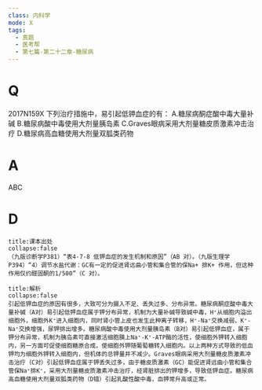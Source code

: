 ```yaml
---
class: 内科学
mode: X
tags:
  - 真题
  - 医考帮
  - 第七篇-第二十二章-糖尿病
---
```


# Q
2017N159X 下列治疗措施中，易引起低钾血症的有：
A.糖尿病酮症酸中毒大量补碱
B.糖尿病酸中毒使用大剂量胰岛素
C.Graves眼病采用大剂量糖皮质激素冲击治疗
D.糖尿病高血糖使用大剂量双胍类药物

# A
ABC
# D
```ad-note
title:课本出处
collapse:false
（九版诊断学P381）“表4-7-8 低钾血症的发生机制和原因”（AB 对）。（九版生理学P394）“4）调节水盐代谢：GC有一定的促进肾远曲小管和集合管的保Na+ 排K+ 作用，但这种作用仅约醛固酮的1/500”（C 对）。
```

```ad-summary
title:解析
collapse:false
引起低钾血症的原因有很多，大致可分为摄入不足、丢失过多、分布异常。糖尿病酮症酸中毒大量补碱（A对）易引起低钾血症属于钾分布异常，机制为大量补碱导致碱中毒，H⁺从细胞内溢出细胞外，细胞外K⁺进入细胞内，同时肾小管上皮也发生此种离子转移，H⁺-Na⁺交换减弱，K⁺-Na⁺交换增强，尿钾排出增多。糖尿病酸中毒使用大剂量胰岛素（B对）易引起低钾血症，属于钾分布异常，机制为胰岛素可直接激活细胞膜上Na⁺-K⁺-ATP酶的活性，使细胞外钾转入细胞内，另一方面可促使细胞糖原合成，使细胞外钾随葡萄糖转入细胞内。以上两种方式导致的低血钾均为细胞外钾转入细胞内，但机体的总钾量并不减少。Graves眼病采用大剂量糖皮质激素冲击治疗（C对）引起低钾血症属于钾丢失过多，由于糖皮质激素（GC）能促进肾远曲小管和集合管保Na⁺排K⁺，采用大剂量糖皮质激素冲击治疗，经肾脏排出的钾增多，导致低钾血症。糖尿病高血糖使用大剂量双胍类药物（D错）引起乳酸性酸中毒，血钾常升高或正常。
```

